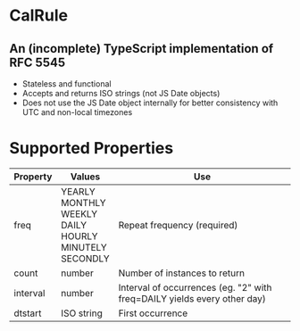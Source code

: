# CalRule

## An (incomplete) TypeScript implementation of RFC 5545

- Stateless and functional
- Accepts and returns ISO strings (not JS Date objects)
- Does not use the JS Date object internally for better consistency with UTC and non-local timezones

# Supported Properties

| Property | Values                                                                             | Use                                                                      |
| -------- | ---------------------------------------------------------------------------------- | ------------------------------------------------------------------------ |
| freq     | YEARLY<br/>MONTHLY <br/>WEEKLY<br/>DAILY<br/>HOURLY<br/>MINUTELY<br/>SECONDLY<br/> | Repeat frequency (required)                                              |
| count    | number                                                                             | Number of instances to return                                            |
| interval | number                                                                             | Interval of occurrences (eg. "2" with freq=DAILY yields every other day) |
| dtstart  | ISO string                                                                         | First occurrence                                                         |
